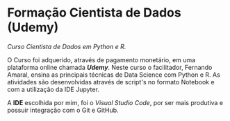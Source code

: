 # Formação Cientista de Dados (Udemy)
 _Curso Cientista de Dados em Python e R._

   O Curso foi adquerido, através de pagamento monetário, em uma plataforma online chamada _**Udemy**_.
Neste curso o facilitador, Fernando Amaral, ensina as principais técnicas de Data Science com Python e R. As atividades são desenvolvidas através de script's no formato Notebook e com a utilização da IDE Jupyter.

A **IDE** escolhida por mim, foi o _Visual Studio Code_, por ser mais produtiva e possuir integração com o Git e GitHub.
